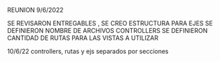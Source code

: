 REUNION 9/6/2022

SE REVISARON ENTREGABLES ,
SE CREO ESTRUCTURA PARA EJES
SE DEFINIERON NOMBRE DE ARCHIVOS CONTROLLERS
SE DEFINIERON CANTIDAD DE RUTAS PARA LAS VISTAS A UTILIZAR



10/6/22
    controllers, rutas y ejs separados por secciones